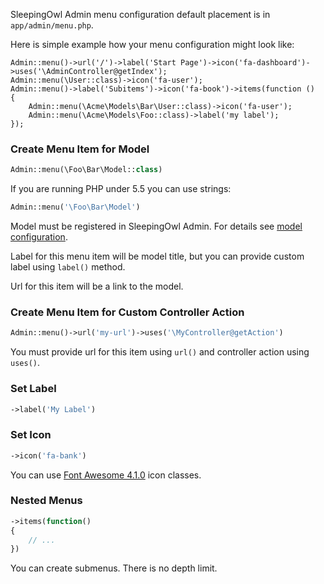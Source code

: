 SleepingOwl Admin menu configuration default placement is in `app/admin/menu.php`.

Here is simple example how your menu configuration might look like:

```
Admin::menu()->url('/')->label('Start Page')->icon('fa-dashboard')->uses('\AdminController@getIndex');
Admin::menu(\User::class)->icon('fa-user');
Admin::menu()->label('Subitems')->icon('fa-book')->items(function ()
{
	Admin::menu(\Acme\Models\Bar\User::class)->icon('fa-user');
	Admin::menu(\Acme\Models\Foo::class)->label('my label');
});
```
	
### Create Menu Item for Model

```php
Admin::menu(\Foo\Bar\Model::class)
```

If you are running PHP under 5.5 you can use strings:

```php
Admin::menu('\Foo\Bar\Model')
```

Model must be registered in SleepingOwl Admin. For details see [model configuration](Model_Configuration.html).

Label for this menu item will be model title, but you can provide custom label using `label()` method.

Url for this item will be a link to the model.

### Create Menu Item for Custom Controller Action

```php
Admin::menu()->url('my-url')->uses('\MyController@getAction')
```

You must provide url for this item using `url()` and controller action using `uses()`.

### Set Label

```php
->label('My Label')
```

### Set Icon

```php
->icon('fa-bank')
```

You can use [Font Awesome 4.1.0](http://fontawesome.io) icon classes.

### Nested Menus

```php
->items(function()
{
	// ...
})
```

You can create submenus. There is no depth limit.